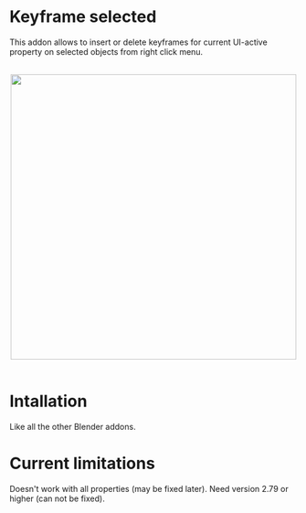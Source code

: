 # Keyframe selected 
This  addon allows to insert or delete keyframes for current UI-active property on selected objects from right click menu.

<br>
<div align="center">
<img width=500  src= "https://media.giphy.com/media/xjlungFRak0CiG6Bja/giphy.gif"><br><br>
</div>


# Intallation
Like all the other Blender addons.

# Current limitations
Doesn't work with all properties (may be fixed later).
Need version 2.79  or higher (can not be fixed).
